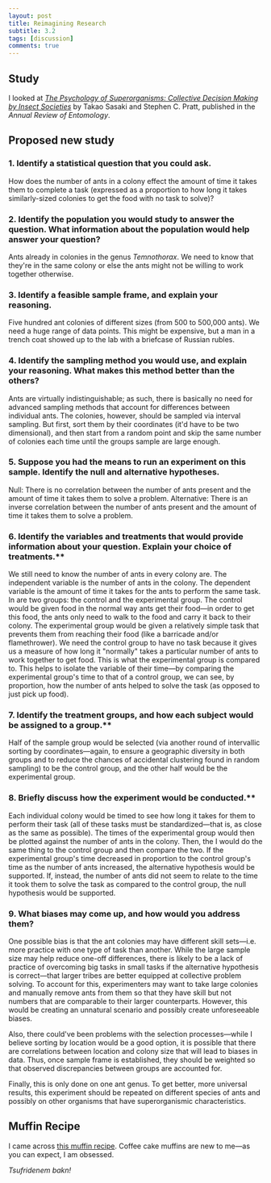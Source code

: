 ```yaml
---
layout: post
title: Reimagining Research
subtitle: 3.2
tags: [discussion]
comments: true
---
```



## Study

I looked at [_The Psychology of Superorganisms: Collective Decision Making by Insect Societies_](http://www.public.asu.edu/~spratt1/Publications/Sasaki%20and%20Pratt%202018.pdf) by Takao Sasaki and Stephen C. Pratt, published in the _Annual Review of Entomology_.

## Proposed new study

### 1. Identify a statistical question that you could ask.

How does the number of ants in a colony effect the amount of time it takes them to complete a task (expressed as a proportion to how long it takes similarly-sized colonies to get the food with no task to solve)?

### 2. Identify the population you would study to answer the question. What information about the population would help answer your question?

Ants already in colonies in the genus _Temnothorax_. We need to know that they're in the same colony or else the ants might not be willing to work together otherwise.

### 3. Identify a feasible sample frame, and explain your reasoning.

Five hundred ant colonies of different sizes (from 500 to 500,000 ants). We need a huge range of data points. This might be expensive, but a man in a trench coat showed up to the lab with a briefcase of Russian rubles.

### 4. Identify the sampling method you would use, and explain your reasoning. What makes this method better than the others?

Ants are virtually indistinguishable; as such, there is basically no need for advanced sampling methods that account for differences between individual ants.
The colonies, however, should be sampled via interval sampling. But first, sort them by their coordinates (it'd have to be two dimensional), and then start from a random point and skip the same number of colonies each time until the groups sample are large enough.

### 5. Suppose you had the means to run an experiment on this sample. Identify the null and alternative hypotheses.

Null: There is no correlation between the number of ants present and the amount of time it takes them to solve a problem.
Alternative: There is an inverse correlation between the number of ants present and the amount of time it takes them to solve a problem.

### 6. Identify the variables and treatments that would provide information about your question. Explain your choice of treatments.**

We still need to know the number of ants in every colony are. The independent variable is the number of ants in the colony. The dependent variable is the amount of time it takes for the ants to perform the same task.
In are two groups: the control and the experimental group. The control would be given food in the normal way ants get their food—in order to get this food, the ants only need to walk to the food and carry it back to their colony. The experimental group would be given a relatively simple task that prevents them from reaching their food (like a barricade and/or flamethrower).
We need the control group to have no task because it gives us a measure of how long it "normally" takes a particular number of ants to work together to get food. This is what the experimental group is compared to. This helps to isolate the variable of their time—by comparing the experimental group's time to that of a control group, we can see, by proportion, how the number of ants helped to solve the task (as opposed to just pick up food).

### 7. Identify the treatment groups, and how each subject would be assigned to a group.**

Half of the sample group would be  selected (via another round of intervallic sorting by coordinates—again, to ensure a geographic diversity in both groups and to reduce the chances of accidental clustering found in random sampling) to be the control group, and the other half would be the experimental group.

### 8. Briefly discuss how the experiment would be conducted.**

Each individual colony would be timed to see how long it takes for them to perform their task (all of these tasks must be standardized—that is, as close as the same as possible). The times of the experimental group would then be plotted against the number of ants in the colony. Then, the I would do the same thing to the control group and then compare the two. If the experimental group's time decreased in proportion to the control group's time as the number of ants increased, the alternative hypothesis would be supported. If, instead, the number of ants did not seem to relate to the time it took them to solve the task as compared to the control group, the null hypothesis would be supported.

### 9. What biases may come up, and how would you address them?

One possible bias is that the ant colonies may have different skill sets—i.e. more practice with one type of task than another. While the large sample size may help reduce one-off differences, there is likely to be a lack of practice of overcoming big tasks in small tasks if the alternative hypothesis is correct—that larger tribes are better equipped at collective problem solving. To account for this, experimenters may want to take large colonies and manually remove ants from them so that they have skill but not numbers that are comparable to their larger counterparts. However, this would be creating an unnatural scenario and possibly create unforeseeable biases.

Also, there could've been problems with the selection processes—while I believe sorting by location would be a good option, it is possible that there are correlations between location and colony size that will lead to biases in data. Thus, once sample frame is established, they should be weighted so that observed discrepancies between groups are accounted for.

Finally, this is only done on one ant genus. To get better, more universal results, this experiment should be repeated on different species of ants and possibly on other organisms that have superorganismic characteristics.

## Muffin Recipe

I came across [this muffin recipe](https://damndelicious.net/2014/03/24/coffee-cake-muffins/). Coffee cake muffins are new to me—as you can expect, I am obsessed.

_Tsufridenem bakn!_
